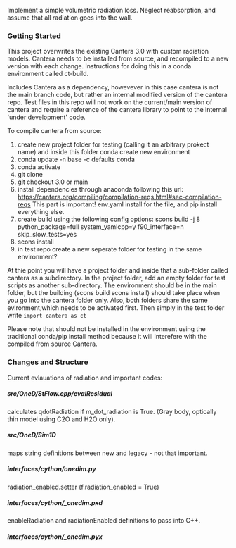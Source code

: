 Implement a simple volumetric radiation loss. Neglect reabsorption, and assume that all radiation goes into the wall. 

### Getting Started 
This project overwrites the existing Cantera 3.0 with custom radiation models. 
Cantera needs to be installed from source, and recompiled to a new version with each change. 
Instructions for doing this in a conda environment called ct-build.

Includes Cantera as a dependency, howevever in this case cantera is not the main branch code, but rather an internal modified version of the cantera repo. Test files in this repo will not work on the current/main version of cantera and require a reference of the cantera library to point to the internal 'under development' code. 

To compile cantera from source: 

1. create new project folder for testing (calling it an arbitrary prokect name) and inside this folder conda create new environment
2. conda update -n base -c defaults conda
3. conda activate <name of env>
3. git clone <link to github repo>
4. git checkout 3.0 or main
5. install dependencies through anaconda following this url: https://cantera.org/compiling/compilation-reqs.html#sec-compilation-reqs
This part is important! env.yaml install for the file, and pip install everything else.
6. create build using the following config options: 
  scons build -j 8 python_package=full system_yamlcpp=y f90_interface=n skip_slow_tests=yes
7. scons install
8. in test repo create a new seperate folder for testing in the same environment? 

At thie point you will have a project folder and inside that a sub-folder called cantera as a subdirectory. In the project folder, add an empty folder for test scripts as another sub-directory. 
The environment should be in the main folder, but the building (scons build scons install) should take place when you go into the cantera folder only. Also, both folders share the same evironment,which needs to be activated first. Then simply in the test folder write `import cantera as ct`

Please note that should not be installed in the environment using the traditional conda/pip install method because it will interefere with the compiled from source Cantera. 

### Changes and Structure
Current evlauations of radiation and important codes:

<h5>src/OneD/StFlow.cpp/evalResidual</h5> calculates qdotRadiation if m_dot_radiation is True. (Gray body, optically thin model using C2O and H2O only). 
<h5>src/OneD/Sim1D</h5> maps string definitions between new and legacy - not that important. 
<h5>interfaces/cython/onedim.py</h5> radiation_enabled.setter (f.radiation_enabled = True)
<h5>interfaces/cython/_onedim.pxd</h5> enableRadiation and radiationEnabled definitions to pass into C++.
<h5>interfaces/cython/_onedim.pyx</h5>
